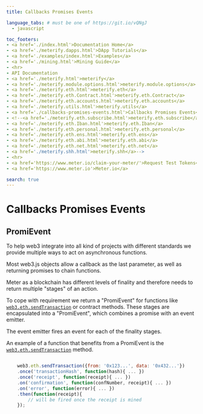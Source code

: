 ```yaml
---
title: Callbacks Promises Events

language_tabs: # must be one of https://git.io/vQNgJ
  - javascript

toc_footers:
- <a href='./index.html'>Documentation Home</a>
- <a href='./meterify.dapps.html'>DApp Tutorials</a>
- <a href='./examples/index.html'>Examples</a>
- <a href='./mining.html'>Mining Guide</a>
- <hr>
- API Documentation
- <a href='./meterify.html'>meterify</a>
- <a href='./meterify.module.options.html'>meterify.module.options</a>
- <a href='./meterify.eth.html'>meterify.eth</a>
- <a href='./meterify.eth.Contract.html'>meterify.eth.Contract</a>
- <a href='./meterify.eth.accounts.html'>meterify.eth.accounts</a>
- <a href='./meterify.utils.html'>meterify.utils</a>
- <a href='./callbacks-promises-events.html'>Callbacks Promises Events</a>
- <!--<a href='./meterify.eth.subscribe.html'>meterify.eth.subscribe</a>
- <a href='./meterify.eth.Iban.html'>meterify.eth.Iban</a>
- <a href='./meterify.eth.personal.html'>meterify.eth.personal</a>
- <a href='./meterify.eth.ens.html'>meterify.eth.ens</a>
- <a href='./meterify.eth.abi.html'>meterify.eth.abi</a>
- <a href='./meterify.eth.net.html'>meterify.eth.net</a>
- <a href='./meterify.shh.html'>meterify.shh</a>-->
- <hr>  
- <a href='https://www.meter.io/claim-your-meter/'>Request Test Tokens</a>
- <a href='https://www.meter.io'>Meter.io</a>

search: true
---
```


# Callbacks Promises Events

<a name="promievent"/>

## PromiEvent

To help web3 integrate into all kind of projects with different standards
we provide multiple ways to act on asynchronous functions.

Most web3.js objects allow a callback as the last parameter, as well as returning promises to chain functions.

Meter as a blockchain has different levels of finality and therefore needs to return multiple "stages" of an action.

To cope with requirement we return a "PromiEvent" for functions like [`web3.eth.sendTransaction`](meterify.eth.html#eth-sendtransaction-return) or contract methods.
These stages are encapsulated into a "PromiEvent", which combines a promise with an event emitter.

The event emitter fires an event for each of the finality stages.

An example of a function that benefits from a PromiEvent is the [`web3.eth.sendTransaction`](meterify.eth.html#eth-sendtransaction-return) method.

```javascript

    web3.eth.sendTransaction({from: '0x123...', data: '0x432...'})
    .once('transactionHash', function(hash){ ... })
    .once('receipt', function(receipt){ ... })
    .on('confirmation', function(confNumber, receipt){ ... })
    .on('error', function(error){ ... })
    .then(function(receipt){
        // will be fired once the receipt is mined
    });
```
